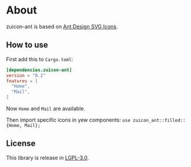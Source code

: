 
# About
zuicon-ant is based on [Ant Design SVG Icons](https://github.com/ant-design/ant-design-icons).


## How to use

First add this to `Cargo.toml`:
```toml
[dependencies.zuicon-ant]
version = "0.2"
features = [
  "Home",
  "Mail",
]
```

Now `Home` and `Mail` are available.

Then import specific icons in yew components:
`use zuicon_ant::filled::{Home, Mail};`


## License
This library is release in [LGPL-3.0](LICENSE).
